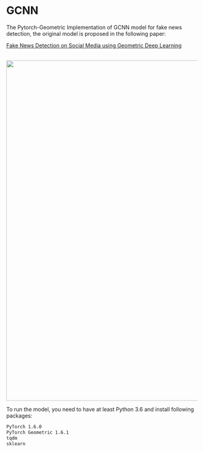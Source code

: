 # GCNN
The Pytorch-Geometric Implementation of GCNN model for fake news detection, the original model is proposed in the following paper:

[Fake News Detection on Social Media using Geometric Deep Learning](https://arxiv.org/pdf/1902.06673.pdf)

<p align="center">
    <br>
    <a href="https://github.com/YingtongDou/GCNN">
        <img src="https://github.com/YingtongDou/GCNN/blob/main/model.jpg" width="900"/>
    </a>
    <br>
<p>

To run the model, you need to have at least Python 3.6 and install following packages:

```bash
PyTorch 1.6.0
PyTorch Geometric 1.6.1
tqdm
sklearn
```
